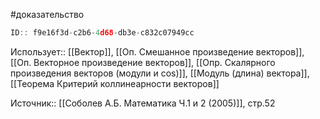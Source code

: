 #доказательство

```javascript
ID:: f9e16f3d-c2b6-4d68-db3e-c832c07949cc
```

Использует:: [[Вектор]], [[Оп. Смешанное произведение векторов]], [[Оп. Векторное произведение векторов]], [[Опр. Скалярного произведения векторов (модули и cos)]], [[Модуль (длина) вектора]], [[Теорема Критерий коллинеарности векторов]]

Источник:: [[Соболев А.Б. Математика Ч.1 и 2 (2005)]], стр.52